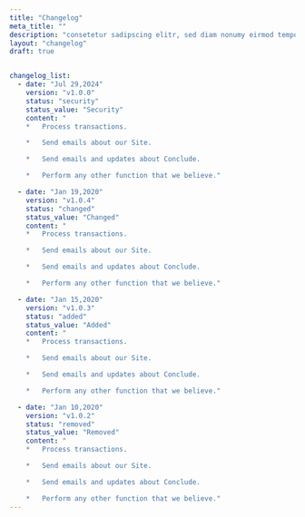 ```yaml
---
title: "Changelog"
meta_title: ""
description: "consetetur sadipscing elitr, sed diam nonumy eirmod tempor invidunt dolore magna aliquyam erat, sed diam voluptua. At vero eos et ustoLorem ipsum dolor"
layout: "changelog"
draft: true


changelog_list:
  - date: "Jul 29,2024"
    version: "v1.0.0"
    status: "security"
    status_value: "Security"
    content: "
    *   Process transactions.

    *   Send emails about our Site.

    *   Send emails and updates about Conclude.

    *   Perform any other function that we believe."

  - date: "Jan 19,2020"
    version: "v1.0.4"
    status: "changed"
    status_value: "Changed"
    content: "
    *   Process transactions.

    *   Send emails about our Site.

    *   Send emails and updates about Conclude.

    *   Perform any other function that we believe."

  - date: "Jan 15,2020"
    version: "v1.0.3"
    status: "added"
    status_value: "Added"
    content: "
    *   Process transactions.

    *   Send emails about our Site.

    *   Send emails and updates about Conclude.

    *   Perform any other function that we believe."

  - date: "Jan 10,2020"
    version: "v1.0.2"
    status: "removed"
    status_value: "Removed"
    content: "
    *   Process transactions.

    *   Send emails about our Site.

    *   Send emails and updates about Conclude.

    *   Perform any other function that we believe."
---
```

